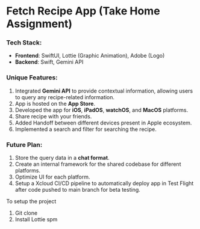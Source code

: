 # Fetch Recipe App (Take Home Assignment)

### Tech Stack:
- **Frontend**: SwiftUI, Lottie (Graphic Animation), Adobe (Logo)
- **Backend**: Swift, Gemini API

### Unique Features:
1. Integrated **Gemini API** to provide contextual information, allowing users to query any recipe-related information.
2. App is hosted on the **App Store**.
3. Developed the app for **iOS**, **iPadOS**, **watchOS**, and **MacOS** platforms.
4. Share recipe with your friends.
5. Added Handoff between different devices present in Apple ecosystem.
5. Implemented a search and filter for searching the recipe.



### Future Plan:
1. Store the query data in a **chat format**.
2. Create an internal framework for the shared codebase for different platforms.
3. Optimize UI for each platform.
4. Setup a Xcloud CI/CD pipeline to automatically deploy app in Test Flight after code pushed to main branch for beta testing.

To setup the project
1. Git clone
2. Install Lottie spm